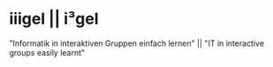 # iiigel || i³gel
"Informatik in interaktiven Gruppen einfach lernen" || "IT in interactive groups easily learnt"

